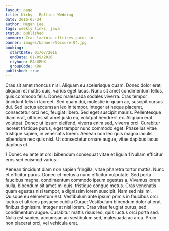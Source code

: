 ```yaml
---
layout: page
title: Kirby - Rollins Wedding
date: 2016-05-24
author: Megan Lee
tags: weekly links, java
status: published
summary: Cras lacinia ultrices purus in.
banner: images/banner/leisure-04.jpg
booking:
  startDate: 01/07/2016
  endDate: 01/09/2016
  ctyhocn: BALGRHX
  groupCode: KRW
published: true
---
```

Cras sit amet rhoncus nisi. Aliquam eu scelerisque quam. Donec dolor erat, aliquam et mattis quis, varius eget lacus. Nunc sit amet condimentum tellus, quis commodo felis. Donec malesuada sodales viverra. Cras tempor tincidunt felis in laoreet. Sed quam dui, molestie in quam ac, suscipit cursus dui. Sed luctus accumsan leo in tempor. Integer at neque placerat, consectetur orci nec, feugiat libero.
Sed eget suscipit mauris. Pellentesque diam erat, ultrices sit amet justo eu, volutpat hendrerit ex. Aliquam erat volutpat. Donec ut ipsum eleifend, viverra enim sed, viverra orci. Curabitur laoreet tristique purus, eget tempor nunc commodo eget. Phasellus vitae tristique sapien, in venenatis lorem. Aenean non leo quis magna iaculis bibendum nec quis nisl. Ut consectetur ornare augue, vitae dapibus lacus dapibus et.

1 Donec eu ante at orci bibendum consequat vitae et ligula
1 Nullam efficitur eros sed euismod varius.

Aenean tincidunt diam non sapien fringilla, vitae pharetra tortor mattis. Nunc et efficitur purus. Donec et metus a nunc efficitur vulputate. Sed porta faucibus magna, condimentum commodo ipsum egestas a. Vivamus lorem nulla, bibendum sit amet mi quis, tristique congue metus. Cras venenatis quam egestas nisl tempor, a dignissim lorem suscipit. Nam sed nisi mi. Quisque eu elementum est. Vestibulum ante ipsum primis in faucibus orci luctus et ultrices posuere cubilia Curae; Vestibulum bibendum dolor at erat finibus dignissim. Integer at nisl lorem. Cras vitae feugiat purus, sed condimentum augue. Curabitur mattis risus leo, quis luctus orci porta sed. Nulla est sapien, accumsan ac vestibulum sed, malesuada ac arcu. Proin non placerat orci, vel vehicula erat.
